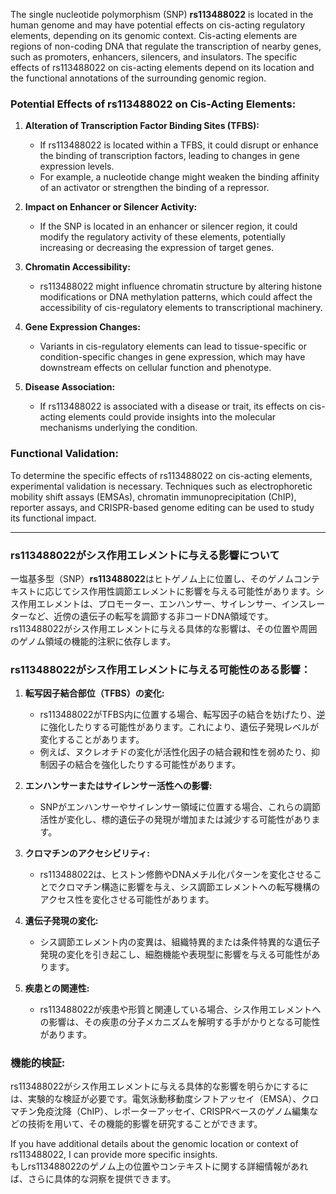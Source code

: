 The single nucleotide polymorphism (SNP) **rs113488022** is located in the human genome and may have potential effects on cis-acting regulatory elements, depending on its genomic context. Cis-acting elements are regions of non-coding DNA that regulate the transcription of nearby genes, such as promoters, enhancers, silencers, and insulators. The specific effects of rs113488022 on cis-acting elements depend on its location and the functional annotations of the surrounding genomic region.

### Potential Effects of rs113488022 on Cis-Acting Elements:
1. **Alteration of Transcription Factor Binding Sites (TFBS):**
   - If rs113488022 is located within a TFBS, it could disrupt or enhance the binding of transcription factors, leading to changes in gene expression levels.
   - For example, a nucleotide change might weaken the binding affinity of an activator or strengthen the binding of a repressor.

2. **Impact on Enhancer or Silencer Activity:**
   - If the SNP is located in an enhancer or silencer region, it could modify the regulatory activity of these elements, potentially increasing or decreasing the expression of target genes.

3. **Chromatin Accessibility:**
   - rs113488022 might influence chromatin structure by altering histone modifications or DNA methylation patterns, which could affect the accessibility of cis-regulatory elements to transcriptional machinery.

4. **Gene Expression Changes:**
   - Variants in cis-regulatory elements can lead to tissue-specific or condition-specific changes in gene expression, which may have downstream effects on cellular function and phenotype.

5. **Disease Association:**
   - If rs113488022 is associated with a disease or trait, its effects on cis-acting elements could provide insights into the molecular mechanisms underlying the condition.

### Functional Validation:
To determine the specific effects of rs113488022 on cis-acting elements, experimental validation is necessary. Techniques such as electrophoretic mobility shift assays (EMSAs), chromatin immunoprecipitation (ChIP), reporter assays, and CRISPR-based genome editing can be used to study its functional impact.

---

### rs113488022がシス作用エレメントに与える影響について

一塩基多型（SNP）**rs113488022**はヒトゲノム上に位置し、そのゲノムコンテキストに応じてシス作用性調節エレメントに影響を与える可能性があります。シス作用エレメントは、プロモーター、エンハンサー、サイレンサー、インスレーターなど、近傍の遺伝子の転写を調節する非コードDNA領域です。rs113488022がシス作用エレメントに与える具体的な影響は、その位置や周囲のゲノム領域の機能的注釈に依存します。

### rs113488022がシス作用エレメントに与える可能性のある影響：
1. **転写因子結合部位（TFBS）の変化:**
   - rs113488022がTFBS内に位置する場合、転写因子の結合を妨げたり、逆に強化したりする可能性があります。これにより、遺伝子発現レベルが変化することがあります。
   - 例えば、ヌクレオチドの変化が活性化因子の結合親和性を弱めたり、抑制因子の結合を強化したりする可能性があります。

2. **エンハンサーまたはサイレンサー活性への影響:**
   - SNPがエンハンサーやサイレンサー領域に位置する場合、これらの調節活性が変化し、標的遺伝子の発現が増加または減少する可能性があります。

3. **クロマチンのアクセシビリティ:**
   - rs113488022は、ヒストン修飾やDNAメチル化パターンを変化させることでクロマチン構造に影響を与え、シス調節エレメントへの転写機構のアクセス性を変化させる可能性があります。

4. **遺伝子発現の変化:**
   - シス調節エレメント内の変異は、組織特異的または条件特異的な遺伝子発現の変化を引き起こし、細胞機能や表現型に影響を与える可能性があります。

5. **疾患との関連性:**
   - rs113488022が疾患や形質と関連している場合、シス作用エレメントへの影響は、その疾患の分子メカニズムを解明する手がかりとなる可能性があります。

### 機能的検証:
rs113488022がシス作用エレメントに与える具体的な影響を明らかにするには、実験的な検証が必要です。電気泳動移動度シフトアッセイ（EMSA）、クロマチン免疫沈降（ChIP）、レポーターアッセイ、CRISPRベースのゲノム編集などの技術を用いて、その機能的影響を研究することができます。

If you have additional details about the genomic location or context of rs113488022, I can provide more specific insights.  
もしrs113488022のゲノム上の位置やコンテキストに関する詳細情報があれば、さらに具体的な洞察を提供できます。